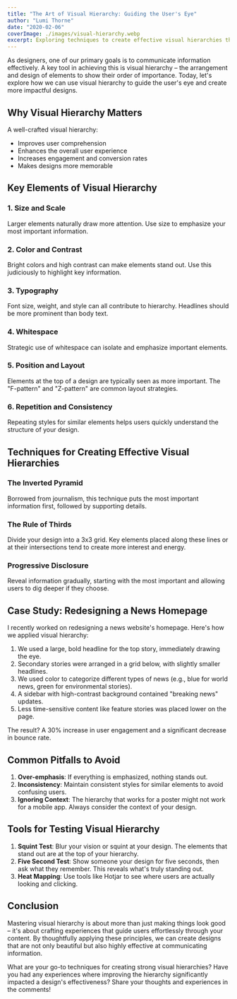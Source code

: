```yaml
---
title: "The Art of Visual Hierarchy: Guiding the User's Eye"
author: "Lumi Thorne"
date: "2020-02-06"
coverImage: ./images/visual-hierarchy.webp
excerpt: Exploring techniques to create effective visual hierarchies that enhance user experience and information retention.
---
```


As designers, one of our primary goals is to communicate information effectively. A key tool in achieving this is visual hierarchy – the arrangement and design of elements to show their order of importance. Today, let's explore how we can use visual hierarchy to guide the user's eye and create more impactful designs.

## Why Visual Hierarchy Matters

A well-crafted visual hierarchy:

- Improves user comprehension
- Enhances the overall user experience
- Increases engagement and conversion rates
- Makes designs more memorable

## Key Elements of Visual Hierarchy

### 1. Size and Scale

Larger elements naturally draw more attention. Use size to emphasize your most important information.

### 2. Color and Contrast

Bright colors and high contrast can make elements stand out. Use this judiciously to highlight key information.

### 3. Typography

Font size, weight, and style can all contribute to hierarchy. Headlines should be more prominent than body text.

### 4. Whitespace

Strategic use of whitespace can isolate and emphasize important elements.

### 5. Position and Layout

Elements at the top of a design are typically seen as more important. The "F-pattern" and "Z-pattern" are common layout strategies.

### 6. Repetition and Consistency

Repeating styles for similar elements helps users quickly understand the structure of your design.

## Techniques for Creating Effective Visual Hierarchies

### The Inverted Pyramid

Borrowed from journalism, this technique puts the most important information first, followed by supporting details.

### The Rule of Thirds

Divide your design into a 3x3 grid. Key elements placed along these lines or at their intersections tend to create more interest and energy.

### Progressive Disclosure

Reveal information gradually, starting with the most important and allowing users to dig deeper if they choose.

## Case Study: Redesigning a News Homepage

I recently worked on redesigning a news website's homepage. Here's how we applied visual hierarchy:

1. We used a large, bold headline for the top story, immediately drawing the eye.
2. Secondary stories were arranged in a grid below, with slightly smaller headlines.
3. We used color to categorize different types of news (e.g., blue for world news, green for environmental stories).
4. A sidebar with high-contrast background contained "breaking news" updates.
5. Less time-sensitive content like feature stories was placed lower on the page.

The result? A 30% increase in user engagement and a significant decrease in bounce rate.

## Common Pitfalls to Avoid

1. **Over-emphasis**: If everything is emphasized, nothing stands out.
2. **Inconsistency**: Maintain consistent styles for similar elements to avoid confusing users.
3. **Ignoring Context**: The hierarchy that works for a poster might not work for a mobile app. Always consider the context of your design.

## Tools for Testing Visual Hierarchy

1. **Squint Test**: Blur your vision or squint at your design. The elements that stand out are at the top of your hierarchy.
2. **Five Second Test**: Show someone your design for five seconds, then ask what they remember. This reveals what's truly standing out.
3. **Heat Mapping**: Use tools like Hotjar to see where users are actually looking and clicking.

## Conclusion

Mastering visual hierarchy is about more than just making things look good – it's about crafting experiences that guide users effortlessly through your content. By thoughtfully applying these principles, we can create designs that are not only beautiful but also highly effective at communicating information.

What are your go-to techniques for creating strong visual hierarchies? Have you had any experiences where improving the hierarchy significantly impacted a design's effectiveness? Share your thoughts and experiences in the comments!
